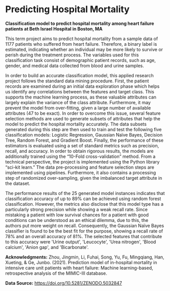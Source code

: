 # Predicting Hospital Mortality
**Classification model to predict hospital mortality among heart failure patients at Beth Israel Hospital in Boston, MA**

This term project aims to predict hospital mortality from a sample data of 1177 patients who suffered from heart failure. Therefore, a binary label is estimated, indicating whether an individual may be more likely to survive or perish during the treatment process. The variables used for this classification task consist of demographic patient records, such as age, gender, and medical data collected from blood and urine samples.

In order to build an accurate classification model, this applied research project follows the standard data mining procedure. First, the patient records are examined during an initial data exploration phase which helps us identify any correlations between the features and target class. This supports the machine learning process, as these valuable attributes can largely explain the variance of the class attribute. Furthermore, it may prevent the model from over-fitting, given a large number of available attributes (47 to be exact). In order to overcome this issue, several feature selection methods are used to generate subsets of attributes that help the model to predict the hospital mortality accurately. The data subsets generated during this step are then used to train and test the following five classification models: Logistic Regression, Gaussian Naïve Bayes, Decision Tree, Random Forest, and Gradient Boost. Finally, the performance of these estimators is evaluated using a set of standard metrics such as precision, recall, and accuracy. In order to obtain rigorous results, the models are additionally trained using the “10-Fold cross-validation” method. From a technical perspective, the project is implemented using the Python library “sci-kit learn.” The data pre-processing and feature selection steps are implemented using pipelines. Furthermore, it also contains a processing step of randomized over-sampling, given the imbalanced target attribute in the dataset.

The performance results of the 25 generated model instances indicates that classification accuracy of up to 89% can be achieved using random forest classification. However, the metrics also disclose that this model type has a particularly strong precision while showing a weak recall rate. Since mistaking a patient with low survival chances for a patient with good conditions can be understood as an ethical dilemma, due to this, the authors put more weight on recall. Consequently, the Gaussian Naïve Bayes classifier is found to be the best fit for the purpose, showing a recall rate of 78% and an overall accuracy of 81%. The selected features that contribute to this accuracy were 'Urine output', 'Leucocyte', 'Urea nitrogen', 'Blood calcium', 'Anion gap', and 'Bicarbonate'.

**Acknowledgments:** Zhou, Jingmin, Li, Fuhai, Song, Yu, Fu, Mingqiang, Han, Xueting, & Ge, Junbo. (2021). Prediction model of in-hospital mortality in intensive care unit patients with heart failure: Machine learning-based, retrospective analysis of the MIMIC-III database. 

**Data Source:** https://doi.org/10.5281/ZENODO.5032847
